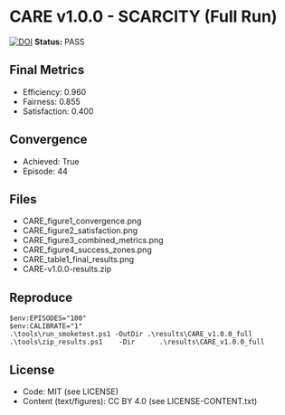 ﻿# CARE v1.0.0 - SCARCITY (Full Run)

[![DOI](https://zenodo.org/badge/DOI/10.5281/zenodo.17113211.svg)](https://doi.org/10.5281/zenodo.17113211)
**Status:** PASS

## Final Metrics
- Efficiency: 0.960
- Fairness:   0.855
- Satisfaction: 0.400

## Convergence
- Achieved: True
- Episode:  44

## Files
- CARE_figure1_convergence.png
- CARE_figure2_satisfaction.png
- CARE_figure3_combined_metrics.png
- CARE_figure4_success_zones.png
- CARE_table1_final_results.png
- CARE-v1.0.0-results.zip

## Reproduce
    $env:EPISODES="100"
    $env:CALIBRATE="1"
    .\tools\run_smoketest.ps1 -OutDir .\results\CARE_v1.0.0_full
    .\tools\zip_results.ps1    -Dir      .\results\CARE_v1.0.0_full




## License
- Code: MIT (see LICENSE)
- Content (text/figures): CC BY 4.0 (see LICENSE-CONTENT.txt)

